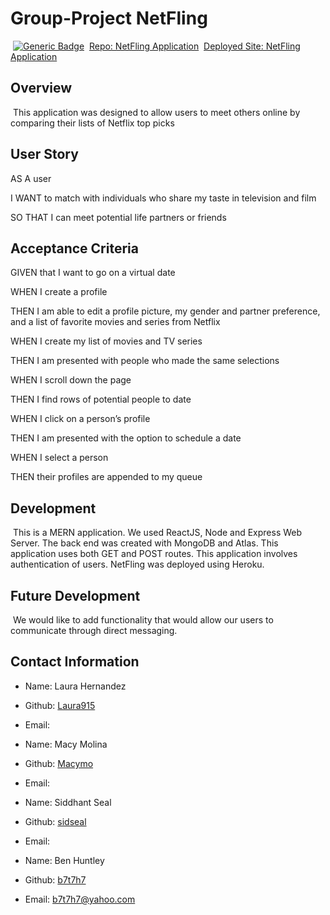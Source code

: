 # Group-Project NetFling
​
[![Generic Badge](https://img.shields.io/badge/version-1.1.0-brightgreen)](https://shields.io/)
​
[Repo: NetFling Application](https://github.com/sidseal/project3/)
​
[Deployed Site: NetFling Application](https://www.netflix.com/)
​
## Overview
​
This application was designed to allow users to meet others online by comparing their lists of Netflix top picks
​
## User Story

​AS A user

​I WANT to match with individuals who share my taste in television and film

​SO THAT I can meet potential life partners or friends

## Acceptance Criteria

​GIVEN that I want to go on a virtual date

​WHEN I create a profile

​THEN I am able to edit a profile picture, my gender and partner preference, and a list of favorite movies and series from Netflix

​WHEN I create my list of movies and TV series 

​THEN I am presented with people who made the same selections 

​WHEN I scroll down the page

​THEN I find rows of potential people to date

​WHEN I click on a person’s profile

​THEN I am presented with the option to schedule a date

​WHEN I select a person

​THEN their profiles are appended to my queue 

## Development
​
This is a MERN application. We used ReactJS, Node and Express Web Server. The back end was created with MongoDB and Atlas. This application uses both GET and POST routes. This application involves authentication of users. NetFling was deployed using Heroku.
​
## Future Development
​
We would like to add functionality that would allow our users to communicate through direct messaging.
​
## Contact Information

* Name: Laura Hernandez
* Github: [Laura915](https://github.com/Laura915)
* Email: 

* Name: Macy Molina
* Github: [Macymo](https://github.com/Macymo)
* Email: 

* Name: Siddhant Seal
* Github: [sidseal](https://github.com/sidseal)
* Email: 

* Name: Ben Huntley
* Github: [b7t7h7](https://github.com/b7t7h7)
* Email: b7t7h7@yahoo.com
